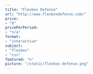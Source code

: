 ```yaml
---
title: "Flexbox Defense"
url: "http://www.flexboxdefense.com/"
price: 
- "0"
pricePerPeriod: 
- "n/a"
format: 
- "interactive"
subject: 
- "flexbox"
- "css"
featured: "n"
picture: "/static/flexbox-defense.png"
---
```

